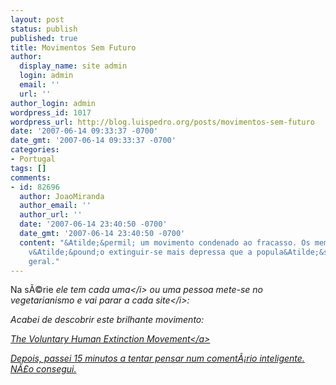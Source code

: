```yaml
---
layout: post
status: publish
published: true
title: Movimentos Sem Futuro
author:
  display_name: site admin
  login: admin
  email: ''
  url: ''
author_login: admin
wordpress_id: 1017
wordpress_url: http://blog.luispedro.org/posts/movimentos-sem-futuro
date: '2007-06-14 09:33:37 -0700'
date_gmt: '2007-06-14 09:33:37 -0700'
categories:
- Portugal
tags: []
comments:
- id: 82696
  author: JoaoMiranda
  author_email: ''
  author_url: ''
  date: '2007-06-14 23:40:50 -0700'
  date_gmt: '2007-06-14 23:40:50 -0700'
  content: "&Atilde;&permil; um movimento condenado ao fracasso. Os membros mais empenhados
    v&Atilde;&pound;o extinguir-se mais depressa que a popula&Atilde;&sect;&Atilde;&pound;o
    geral."
---
```

<p>Na s&Atilde;&copy;rie <i>ele tem cada uma<&#47;i> ou <i>uma pessoa mete-se no vegetarianismo e vai parar a cada site<&#47;i>:
<p>Acabei de descobrir este brilhante movimento:
<p><a href="http:&#47;&#47;www.vhemt.org&#47;">The Voluntary Human Extinction Movement<&#47;a>
<p>Depois, passei 15 minutos a tentar pensar num coment&Atilde;&iexcl;rio inteligente. N&Atilde;&pound;o consegui.</p>
